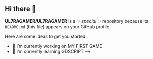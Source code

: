 ## Hi there 👋


**UL7RAGAMER/UL7RAGAMER** is a ✨ _special_ ✨ repository because its `README.md` (this file) appears on your GitHub profile.

Here are some ideas to get you started:

- 🔭 I’m currently working on MY FIRST GAME
- 🌱 I’m currently learning GDSCRIPT
-->
